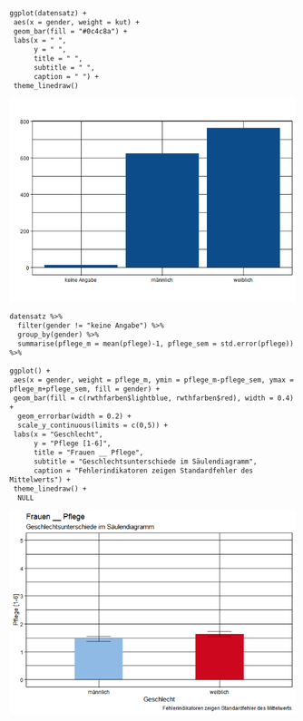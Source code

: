     ggplot(datensatz) +
     aes(x = gender, weight = kut) +
     geom_bar(fill = "#0c4c8a") +
     labs(x = " ", 
          y = " ", 
          title = " ", 
          subtitle = " ", 
          caption = " ") +
     theme_linedraw()

![](Diagramme_Roth_files/figure-markdown_strict/unnamed-chunk-1-1.png)

    datensatz %>%
      filter(gender != "keine Angabe") %>%
      group_by(gender) %>%
      summarise(pflege_m = mean(pflege)-1, pflege_sem = std.error(pflege)) %>%

    ggplot() +
     aes(x = gender, weight = pflege_m, ymin = pflege_m-pflege_sem, ymax = pflege_m+pflege_sem, fill = gender) +
     geom_bar(fill = c(rwthfarben$lightblue, rwthfarben$red), width = 0.4) +
      geom_errorbar(width = 0.2) +
      scale_y_continuous(limits = c(0,5)) +
     labs(x = "Geschlecht", 
          y = "Pflege [1-6]", 
          title = "Frauen __ Pflege", 
          subtitle = "Geschlechtsunterschiede im Säulendiagramm", 
          caption = "Fehlerindikatoren zeigen Standardfehler des Mittelwerts") +
     theme_linedraw() +
      NULL

![](Diagramme_Roth_files/figure-markdown_strict/unnamed-chunk-2-1.png)

